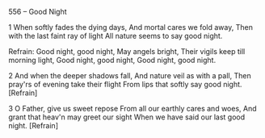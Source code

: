 556 – Good Night


1
When softly fades the dying days,
And mortal cares we fold away,
Then with the last faint ray of light
All nature seems to say good night.

Refrain:
Good night, good night,
May angels bright,
Their vigils keep till morning light,
Good night, good night,
Good night, good night.

2
And when the deeper shadows fall,
And nature veil as with a pall,
Then pray'rs of evening take their flight
From lips that softly say good night.  [Refrain]

3
O Father, give us sweet repose
From all our earthly cares and woes,
And grant that heav'n may greet our sight
When we have said our last good night.  [Refrain]
